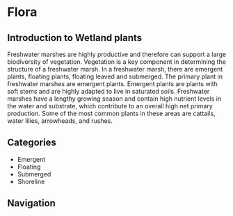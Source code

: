 # Flora

## Introduction to Wetland plants

Freshwater marshes are highly productive and therefore can support a large biodiversity of vegetation. Vegetation is a key component in determining the structure of a freshwater marsh. In a freshwater marsh, there are emergent plants, floating plants, floating leaved and submerged. The primary plant in freshwater marshes are emergent plants. Emergent plants are plants with soft stems and are highly adapted to live in saturated soils. Freshwater marshes have a lengthy growing season and contain high nutrient levels in the water and substrate, which contribute to an overall high net primary production. Some of the most common plants in these areas are cattails, water lilies, arrowheads, and rushes.

## Categories

- Emergent
- Floating
- Submerged
- Shoreline

## Navigation